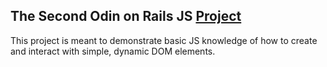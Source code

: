 ## The Second Odin on Rails JS [Project](https://www.theodinproject.com/courses/web-development-101/lessons/etch-a-sketch-project)
This project is meant to demonstrate basic JS knowledge of how to create and interact with simple, dynamic DOM elements.